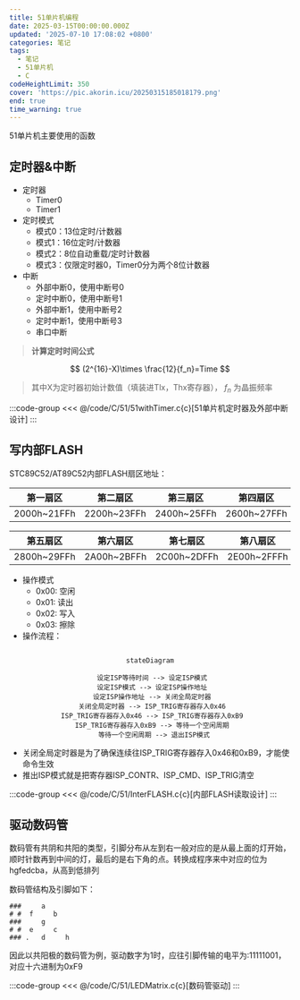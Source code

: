 ```yaml
---
title: 51单片机编程
date: 2025-03-15T00:00:00.000Z
updated: '2025-07-10 17:08:02 +0800'
categories: 笔记
tags:
  - 笔记
  - 51单片机
  - C
codeHeightLimit: 350
cover: 'https://pic.akorin.icu/20250315185018179.png'
end: true
time_warning: true
---
```


51单片机主要使用的函数
 
<!-- more -->

## 定时器&中断
- 定时器
  - Timer0
  - Timer1
- 定时模式
  - 模式0：13位定时/计数器
  - 模式1：16位定时/计数器
  - 模式2：8位自动重载/定时计数器
  - 模式3：仅限定时器0，Timer0分为两个8位计数器
- 中断
  - 外部中断0，使用中断号0
  - 定时中断0，使用中断号1
  - 外部中断1，使用中断号2
  - 定时中断1，使用中断号3
  - 串口中断

> **计算定时时间公式**

$$
(2^{16}-X)\times \frac{12}{f_n}=Time
$$

> 其中X为定时器初始计数值（填装进Tlx，Thx寄存器）， $f_n$ 为晶振频率


:::code-group
<<< @/code/C/51/51withTimer.c{c}[51单片机定时器及外部中断设计]
:::

## 写内部FLASH

STC89C52/AT89C52内部FLASH扇区地址：

| 第一扇区    | 第二扇区    | 第三扇区    | 第四扇区    |
| ----------- | ----------- | ----------- | ----------- |
| 2000h~21FFh | 2200h~23FFh | 2400h~25FFh | 2600h~27FFh |

| 第五扇区    | 第六扇区    | 第七扇区    | 第八扇区    |
| ----------- | ----------- | ----------- | ----------- |
| 2800h~29FFh | 2A00h~2BFFh | 2C00h~2DFFh | 2E00h~2FFFh |

- 操作模式
  - 0x00: 空闲
  - 0x01: 读出
  - 0x02: 写入
  - 0x03: 擦除
- 操作流程：


<center>

```mermaid

stateDiagram

  设定ISP等待时间 --> 设定ISP模式 
  设定ISP模式 --> 设定ISP操作地址 
  设定ISP操作地址 --> 关闭全局定时器 
  关闭全局定时器 --> ISP_TRIG寄存器存入0x46 
  ISP_TRIG寄存器存入0x46 --> ISP_TRIG寄存器存入0xB9 
  ISP_TRIG寄存器存入0xB9 --> 等待一个空闲周期 
  等待一个空闲周期 --> 退出ISP模式

```
</center>

  - 关闭全局定时器是为了确保连续往ISP_TRIG寄存器存入0x46和0xB9，才能使命令生效
  - 推出ISP模式就是把寄存器ISP_CONTR、ISP_CMD、ISP_TRIG清空

:::code-group
<<< @/code/C/51/InterFLASH.c{c}[内部FLASH读取设计]
:::


## 驱动数码管

数码管有共阴和共阳的类型，引脚分布从左到右一般对应的是从最上面的灯开始，顺时针数再到中间的灯，最后的是右下角的点。转换成程序来中对应的位为hgfedcba，从高到低排列

数码管结构及引脚如下：
```
###     a
# #  f     b
###     g
# #  e     c
### .   d     h
```

因此以共阳极的数码管为例，驱动数字为1时，应往引脚传输的电平为:11111001，对应十六进制为0xF9

:::code-group
<<< @/code/C/51/LEDMatrix.c{c}[数码管驱动]
:::

